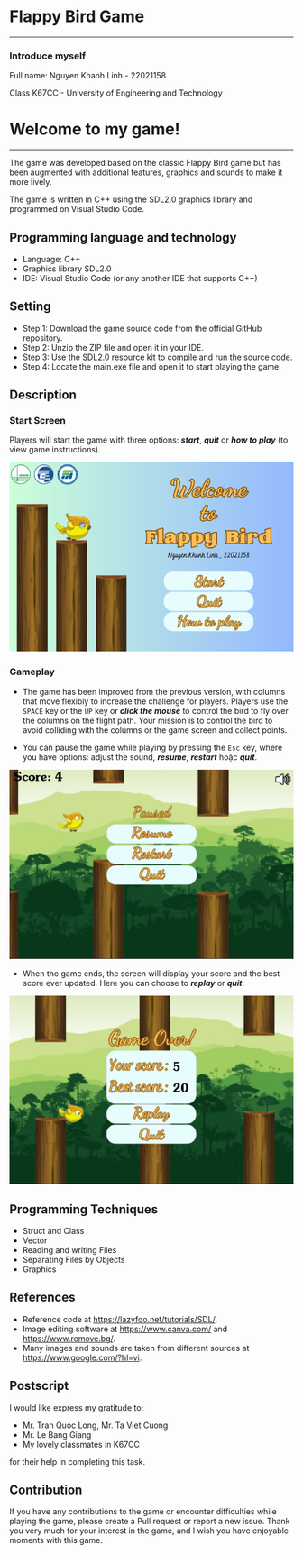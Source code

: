 # Flappy Bird Game

---

### Introduce myself
Full name: Nguyen Khanh Linh - 22021158

Class K67CC - University of Engineering and Technology

# Welcome to my game!
---

The game was developed based on the classic Flappy Bird game but has been augmented with additional features, graphics and sounds to make it more lively.

The game is written in C++ using the SDL2.0 graphics library and programmed on Visual Studio Code.


## Programming language and technology
- Language: C++
- Graphics library SDL2.0
- IDE: Visual Studio Code (or any another IDE that supports C++)

## Setting
- Step 1: Download the game source code from the official GitHub repository.
- Step 2: Unzip the ZIP file and open it in your IDE.
- Step 3: Use the SDL2.0 resource kit to compile and run the source code.
- Step 4: Locate the main.exe file and open it to start playing the game.


## Description
### Start Screen
Players will start the game with three options: ***start***, ***quit*** or ***how to play*** (to view game instructions).

![Menu](img_readme/bg_start.png)

### Gameplay
- The game has been improved from the previous version, with columns that move flexibly to increase the challenge for players. Players use the `SPACE` key or the `UP` key or ***click the mouse*** to control the bird to fly over the columns on the flight path. Your mission is to control the bird to avoid colliding with the columns or the game screen and collect points.


- You can pause the game while playing by pressing the `Esc` key, where you have options: adjust the sound, ***resume***, ***restart*** hoặc ***quit***.

![paused](img_readme/pause.jpg)


- When the game ends, the screen will display your score and the best score ever updated. Here you can choose to ***replay*** or ***quit***.

![gameOver](img_readme/game_over.jpg)


## Programming Techniques
- Struct and Class
- Vector
- Reading and writing Files
- Separating Files by Objects
- Graphics

## References
- Reference code at https://lazyfoo.net/tutorials/SDL/.
- Image editing software at https://www.canva.com/ and https://www.remove.bg/.
- Many images and sounds are taken from different sources at https://www.google.com/?hl=vi.

## Postscript
I would like express my gratitude to:
- Mr. Tran Quoc Long, Mr. Ta Viet Cuong
- Mr. Le Bang Giang
- My lovely classmates in K67CC

for their help in completing this task.

## Contribution
If you have any contributions to the game or encounter difficulties while playing the game, please create a Pull request or report a new issue. Thank you very much for your interest in the game, and I wish you have enjoyable moments with this game.
